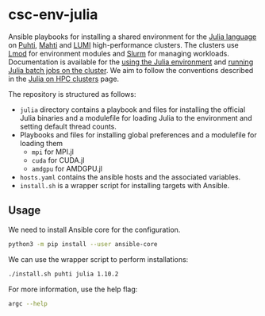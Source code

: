 # csc-env-julia
Ansible playbooks for installing a shared environment for the [Julia language](https://julialang.org/) on [Puhti](https://docs.csc.fi/computing/systems-puhti/), [Mahti](https://docs.csc.fi/computing/systems-mahti/) and [LUMI](https://docs.lumi-supercomputer.eu/) high-performance clusters.
The clusters use [Lmod](https://lmod.readthedocs.io/en/latest/) for environment modules and [Slurm](https://slurm.schedmd.com/) for managing workloads.
Documentation is available for the [using the Julia environment](https://docs.csc.fi/apps/julia/) and [running Julia batch jobs on the cluster](https://docs.csc.fi/support/tutorials/julia/).
We aim to follow the conventions described in the [Julia on HPC clusters](https://juliahpc.github.io/JuliaOnHPCClusters/) page.

The repository is structured as follows:

- `julia` directory contains a playbook and files for installing the official Julia binaries and a modulefile for loading Julia to the environment and setting default thread counts.
- Playbooks and files for installing global preferences and a modulefile for loading them
  - `mpi` for MPI.jl
  - `cuda` for CUDA.jl
  - `amdgpu` for AMDGPU.jl
- `hosts.yaml` contains the ansible hosts and the associated variables.
- `install.sh` is a wrapper script for installing targets with Ansible.


## Usage
We need to install Ansible core for the configuration.

```bash
python3 -m pip install --user ansible-core
```

We can use the wrapper script to perform installations:

```bash
./install.sh puhti julia 1.10.2
```

For more information, use the help flag:

```bash
argc --help
```
